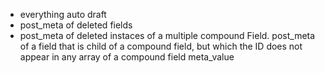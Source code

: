 
* everything auto draft
* post_meta of deleted fields
* post_meta of deleted instaces of a multiple compound Field. post_meta of a field that is child of a compound field, but which the ID does not appear in any array of a compound field meta_value